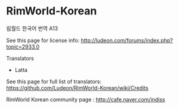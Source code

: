 RimWorld-Korean
===============

림월드 한국어 번역 A13

See this page for license info:
http://ludeon.com/forums/index.php?topic=2933.0

Translators
* Latta

See this page for full list of translators:
https://github.com/Ludeon/RimWorld-Korean/wiki/Credits


RimWorld Korean community page : http://cafe.naver.com/indiss
